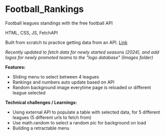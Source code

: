# Football_Rankings
Football leagues standings with the free football API

HTML, CSS, JS, FetchAPI

Built from scratch to practice getting data from an API. 
[Link](https://api-sports.io/documentation/football/v3)

_Recently updated to fetch data for newly started seasons (2024), and add logos for newly promoted teams to the "logo database" (Images folder)_

**Features:**
- Sliding menu to select between 4 leagues
- Rankings and numbers auto update based on API
- Random background image everytime page is reloaded or different league selected

**Technical challenges / Learnings:**
- Using external API to populate a table with selected data, for 5 different leagues (5 different urls to fetch from)
- Use math.random to select a random pic for background on load
- Building a retractable menu
